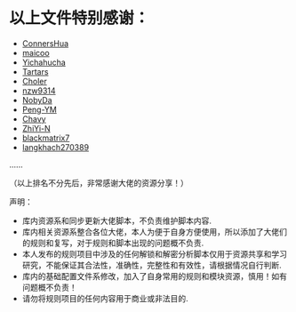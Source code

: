 # 以上文件特别感谢：

* [ConnersHua](https://github.com/DivineEngine/Profiles/tree/master)
* [maicoo](https://github.com/blankmagic/surge)
* [Yichahucha](https://github.com/yichahucha/surge/tree/master)
* [Tartars](https://github.com/Tartarus2014/For-own-use) 
* [Choler](https://github.com/Choler/Surge)
* [nzw9314](https://github.com/nzw9314)
* [NobyDa](https://github.com/NobyDa)
* [Peng-YM](https://github.com/Peng-YM)
* [Chavy](https://github.com/chavyleung)
* [ZhiYi-N](https://github.com/ZhiYi-N)
* [blackmatrix7](https://github.com/blackmatrix7)
* [langkhach270389](https://github.com/langkhach270389)

 ......
 
（以上排名不分先后，非常感谢大佬的资源分享！）

声明：
* 库内资源系和同步更新大佬脚本，不负责维护脚本内容.
* 库内相关资源系整合各位大佬，本人为便于自身方便使用，所以添加了大佬们的规则和复写，对于规则和脚本出现的问题概不负责.
* 本人发布的规则项目中涉及的任何解锁和解密分析脚本仅用于资源共享和学习研究，不能保证其合法性，准确性，完整性和有效性，请根据情况自行判断.
* 库内的基础配置文件系修改，加入了自身常用的规则和模块资源，慎用！如有问题概不负责！
* 请勿将规则项目的任何内容用于商业或非法目的.
